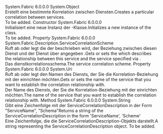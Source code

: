 <Type Name="ServiceCorrelationDescription" FullName="System.Fabric.Description.ServiceCorrelationDescription">
  <TypeSignature Language="C#" Value="public sealed class ServiceCorrelationDescription" />
  <TypeSignature Language="ILAsm" Value=".class public auto ansi sealed beforefieldinit ServiceCorrelationDescription extends System.Object" />
  <TypeSignature Language="DocId" Value="T:System.Fabric.Description.ServiceCorrelationDescription" />
  <TypeSignature Language="VB.NET" Value="Public NotInheritable Class ServiceCorrelationDescription" />
  <TypeSignature Language="F#" Value="type ServiceCorrelationDescription = class" />
  <AssemblyInfo>
    <AssemblyName>System.Fabric</AssemblyName>
    <AssemblyVersion>6.0.0.0</AssemblyVersion>
  </AssemblyInfo>
  <Base>
    <BaseTypeName>System.Object</BaseTypeName>
  </Base>
  <Interfaces />
  <Docs>
    <summary>
      <para><span data-ttu-id="6d8c3-101">Erstellt eine bestimmte Korrelation zwischen Diensten.</span><span class="sxs-lookup"><span data-stu-id="6d8c3-101">Creates a particular correlation between services.</span></span></para>
    </summary>
    <remarks>To be added.</remarks>
  </Docs>
  <Members>
    <Member MemberName=".ctor">
      <MemberSignature Language="C#" Value="public ServiceCorrelationDescription ();" />
      <MemberSignature Language="ILAsm" Value=".method public hidebysig specialname rtspecialname instance void .ctor() cil managed" />
      <MemberSignature Language="DocId" Value="M:System.Fabric.Description.ServiceCorrelationDescription.#ctor" />
      <MemberSignature Language="VB.NET" Value="Public Sub New ()" />
      <MemberType>Constructor</MemberType>
      <AssemblyInfo>
        <AssemblyName>System.Fabric</AssemblyName>
        <AssemblyVersion>6.0.0.0</AssemblyVersion>
      </AssemblyInfo>
      <Parameters />
      <Docs>
        <summary>
          <para><span data-ttu-id="6d8c3-102">Initialisiert eine neue Instanz der <see cref="T:System.Fabric.Description.ServiceCorrelationDescription" />-Klasse.</span><span class="sxs-lookup"><span data-stu-id="6d8c3-102">Initializes a new instance of the <see cref="T:System.Fabric.Description.ServiceCorrelationDescription" /> class.</span></span></para>
        </summary>
        <remarks>To be added.</remarks>
      </Docs>
    </Member>
    <Member MemberName="Scheme">
      <MemberSignature Language="C#" Value="public System.Fabric.Description.ServiceCorrelationScheme Scheme { get; set; }" />
      <MemberSignature Language="ILAsm" Value=".property instance valuetype System.Fabric.Description.ServiceCorrelationScheme Scheme" />
      <MemberSignature Language="DocId" Value="P:System.Fabric.Description.ServiceCorrelationDescription.Scheme" />
      <MemberSignature Language="VB.NET" Value="Public Property Scheme As ServiceCorrelationScheme" />
      <MemberSignature Language="F#" Value="member this.Scheme : System.Fabric.Description.ServiceCorrelationScheme with get, set" Usage="System.Fabric.Description.ServiceCorrelationDescription.Scheme" />
      <MemberType>Property</MemberType>
      <AssemblyInfo>
        <AssemblyName>System.Fabric</AssemblyName>
        <AssemblyVersion>6.0.0.0</AssemblyVersion>
      </AssemblyInfo>
      <ReturnValue>
        <ReturnType>System.Fabric.Description.ServiceCorrelationScheme</ReturnType>
      </ReturnValue>
      <Docs>
        <summary>
          <para><span data-ttu-id="6d8c3-103">Ruft ab oder legt die <see cref="T:System.Fabric.Description.ServiceCorrelationScheme" /> der beschrieben wird, der Beziehung zwischen diesen Dienst und der Dienst über angegeben <see cref="P:System.Fabric.Description.ServiceCorrelationDescription.ServiceName" />.</span><span class="sxs-lookup"><span data-stu-id="6d8c3-103">Gets or sets the <see cref="T:System.Fabric.Description.ServiceCorrelationScheme" /> which describes the relationship between this service and the service specified via <see cref="P:System.Fabric.Description.ServiceCorrelationDescription.ServiceName" />.</span></span></para>
        </summary>
        <value>
          <para><span data-ttu-id="6d8c3-104">Das dienstkorrelationsschema.</span><span class="sxs-lookup"><span data-stu-id="6d8c3-104">The service correlation scheme.</span></span></para>
        </value>
        <remarks>
          <para />
        </remarks>
      </Docs>
    </Member>
    <Member MemberName="ServiceName">
      <MemberSignature Language="C#" Value="public Uri ServiceName { get; set; }" />
      <MemberSignature Language="ILAsm" Value=".property instance class System.Uri ServiceName" />
      <MemberSignature Language="DocId" Value="P:System.Fabric.Description.ServiceCorrelationDescription.ServiceName" />
      <MemberSignature Language="VB.NET" Value="Public Property ServiceName As Uri" />
      <MemberSignature Language="F#" Value="member this.ServiceName : Uri with get, set" Usage="System.Fabric.Description.ServiceCorrelationDescription.ServiceName" />
      <MemberType>Property</MemberType>
      <AssemblyInfo>
        <AssemblyName>System.Fabric</AssemblyName>
        <AssemblyVersion>6.0.0.0</AssemblyVersion>
      </AssemblyInfo>
      <ReturnValue>
        <ReturnType>System.Uri</ReturnType>
      </ReturnValue>
      <Docs>
        <summary>
          <para><span data-ttu-id="6d8c3-105">Ruft ab oder legt den Namen des Diensts, der Sie die Korrelation-Beziehung mit der einrichten möchten.</span><span class="sxs-lookup"><span data-stu-id="6d8c3-105">Gets or sets the name of the service that you want to establish the correlation relationship with.</span></span></para>
        </summary>
        <value>
          <para><span data-ttu-id="6d8c3-106">Der Name des Diensts, der Sie die Korrelation-Beziehung mit der einrichten möchten.</span><span class="sxs-lookup"><span data-stu-id="6d8c3-106">The name of the service that you want to establish the correlation relationship with.</span></span></para>
        </value>
        <remarks>
          <para />
        </remarks>
      </Docs>
    </Member>
    <Member MemberName="ToString">
      <MemberSignature Language="C#" Value="public override string ToString ();" />
      <MemberSignature Language="ILAsm" Value=".method public hidebysig virtual instance string ToString() cil managed" />
      <MemberSignature Language="DocId" Value="M:System.Fabric.Description.ServiceCorrelationDescription.ToString" />
      <MemberSignature Language="VB.NET" Value="Public Overrides Function ToString () As String" />
      <MemberSignature Language="F#" Value="override this.ToString : unit -&gt; string" Usage="serviceCorrelationDescription.ToString " />
      <MemberType>Method</MemberType>
      <AssemblyInfo>
        <AssemblyName>System.Fabric</AssemblyName>
        <AssemblyVersion>6.0.0.0</AssemblyVersion>
      </AssemblyInfo>
      <ReturnValue>
        <ReturnType>System.String</ReturnType>
      </ReturnValue>
      <Parameters />
      <Docs>
        <summary>
          <para> 
            <span data-ttu-id="6d8c3-107">Gibt eine Zeichenfolge mit der ServiceCorrelationDescription in der Form "ServiceName", "Schema"</span><span class="sxs-lookup"><span data-stu-id="6d8c3-107">Returns a string of the ServiceCorrelationDescription in the form 'ServiceName', 'Scheme'</span></span>
            </para>
        </summary>
        <returns>
          <para><span data-ttu-id="6d8c3-108">Eine Zeichenfolge, die die ServiceCorrelationDescription-Objekts darstellt.</span><span class="sxs-lookup"><span data-stu-id="6d8c3-108">A string representing the ServiceCorrelationDescription object.</span></span></para>
        </returns>
        <remarks>To be added.</remarks>
      </Docs>
    </Member>
  </Members>
</Type>